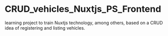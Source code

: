 # CRUD_vehicles_Nuxtjs_PS_Frontend
learning project to train Nuxtjs technology, among others, based on a CRUD idea of registering and listing vehicles.
